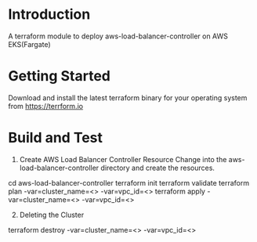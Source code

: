 # Introduction 
A terraform module to deploy aws-load-balancer-controller on AWS EKS(Fargate)

# Getting Started
Download and install the latest terraform binary for your operating system from https://terrform.io

# Build and Test

1. Create AWS Load Balancer Controller Resource
Change into the aws-load-balancer-controller directory and create the resources.

cd aws-load-balancer-controller
terraform init
terraform validate
terraform plan -var=cluster_name=<<CLUSTERNAME>> -var=vpc_id=<<VPCID>>
terraform apply -var=cluster_name=<<CLUSTERNAME>> -var=vpc_id=<<VPCID>>

2. Deleting the Cluster

terraform destroy -var=cluster_name=<<CLUSTERNAME>> -var=vpc_id=<<VPCID>>


